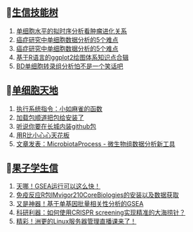 ## 📝[生信技能树](https://github.com/ixxmu/mp_duty/issues?q=label%3A%E7%94%9F%E4%BF%A1%E6%8A%80%E8%83%BD%E6%A0%91+is%3Aclosed)
<!-- 1issueTable -->

1. [单细胞水平的拟时序分析看肿瘤进化关系](https://github.com/ixxmu/mp_duty/issues/3958) 
2. [癌症研究中单细胞数据分析的5个难点](https://github.com/ixxmu/mp_duty/issues/3957) 
3. [癌症研究中单细胞数据分析的5个难点](https://github.com/ixxmu/mp_duty/issues/3956) 
4. [基于R语言的ggplot2绘图体系知识点合辑](https://github.com/ixxmu/mp_duty/issues/3938) 
5. [BD单细胞转录组分析怕不是一个笑话吧](https://github.com/ixxmu/mp_duty/issues/3928) 
<!-- 1issueTable -->
## 📝[单细胞天地](https://github.com/ixxmu/mp_duty/issues?q=label%3A%E5%8D%95%E7%BB%86%E8%83%9E%E5%A4%A9%E5%9C%B0+is%3Aclosed)
<!-- 2issueTable -->

1. [执行系统指令：小如麻雀的函数](https://github.com/ixxmu/mp_duty/issues/3960) 
2. [加载包顺道把包给安装了](https://github.com/ixxmu/mp_duty/issues/3933) 
3. [听说你要在长城内装github包](https://github.com/ixxmu/mp_duty/issues/3926) 
4. [用R比小心心天花板](https://github.com/ixxmu/mp_duty/issues/3760) 
5. [文章发表：MicrobiotaProcess - 微生物组数据分析新工具](https://github.com/ixxmu/mp_duty/issues/3751) 
<!-- 2issueTable -->

## 📝[果子学生信](https://github.com/ixxmu/mp_duty/issues?q=label%3A%E6%9E%9C%E5%AD%90%E5%AD%A6%E7%94%9F%E4%BF%A1+is%3Aclosed)
<!-- 3issueTable -->

1. [天哪！GSEA运行可以这么快！](https://github.com/ixxmu/mp_duty/issues/3953) 
2. [免疫反应R包IMvigor210CoreBiologies的安装以及数据获取](https://github.com/ixxmu/mp_duty/issues/3795) 
3. [又是神器！基于单基因批量相关性分析的GSEA](https://github.com/ixxmu/mp_duty/issues/3772) 
4. [科研利器：如何使用CRISPR screening实现精准的大海捞针？](https://github.com/ixxmu/mp_duty/issues/3684) 
5. [精彩！洲更的Linux服务器管理直播课来了！](https://github.com/ixxmu/mp_duty/issues/3659) 
<!-- 3issueTable -->
